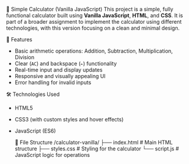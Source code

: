 🔢 Simple Calculator (Vanilla JavaScript)
This project is a simple, fully functional calculator built using **Vanilla JavaScript**, **HTML**, and **CSS**. It is part of a broader assignment to implement the calculator using different technologies, with this version focusing on a clean and minimal design.

📝 Features
- Basic arithmetic operations: Addition, Subtraction, Multiplication, Division
- Clear (`AC`) and backspace (`←`) functionality
- Real-time input and display updates
- Responsive and visually appealing UI
- Error handling for invalid inputs

🛠 Technologies Used
- HTML5
- CSS3 (with custom styles and hover effects)
- JavaScript (ES6)

  📁 File Structure
  /calculator-vanilla/
├── index.html # Main HTML structure
├── styles.css # Styling for the calculator
└── script.js # JavaScript logic for operations


